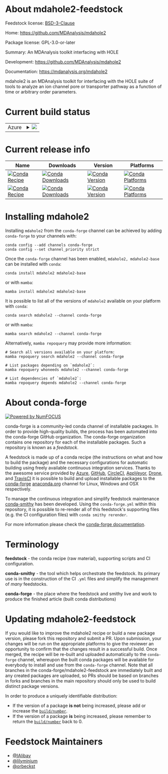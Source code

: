About mdahole2-feedstock
========================

Feedstock license: [BSD-3-Clause](https://github.com/conda-forge/mdahole2-feedstock/blob/main/LICENSE.txt)

Home: https://github.com/MDAnalysis/mdahole2

Package license: GPL-3.0-or-later

Summary: An MDAnalysis toolkit interfacing with HOLE

Development: https://github.com/MDAnalysis/mdahole2

Documentation: https://mdanalysis.org/mdahole2

mdahole2 is an MDAnalysis toolkit for interfacing with
the HOLE suite of tools to analyze an ion channel pore or
transporter pathway as a function of time or arbitrary
order parameters.


Current build status
====================


<table>
    
  <tr>
    <td>Azure</td>
    <td>
      <details>
        <summary>
          <a href="https://dev.azure.com/conda-forge/feedstock-builds/_build/latest?definitionId=21389&branchName=main">
            <img src="https://dev.azure.com/conda-forge/feedstock-builds/_apis/build/status/mdahole2-feedstock?branchName=main">
          </a>
        </summary>
        <table>
          <thead><tr><th>Variant</th><th>Status</th></tr></thead>
          <tbody><tr>
              <td>linux_64</td>
              <td>
                <a href="https://dev.azure.com/conda-forge/feedstock-builds/_build/latest?definitionId=21389&branchName=main">
                  <img src="https://dev.azure.com/conda-forge/feedstock-builds/_apis/build/status/mdahole2-feedstock?branchName=main&jobName=linux&configuration=linux%20linux_64_" alt="variant">
                </a>
              </td>
            </tr><tr>
              <td>osx_64</td>
              <td>
                <a href="https://dev.azure.com/conda-forge/feedstock-builds/_build/latest?definitionId=21389&branchName=main">
                  <img src="https://dev.azure.com/conda-forge/feedstock-builds/_apis/build/status/mdahole2-feedstock?branchName=main&jobName=osx&configuration=osx%20osx_64_" alt="variant">
                </a>
              </td>
            </tr><tr>
              <td>win_64</td>
              <td>
                <a href="https://dev.azure.com/conda-forge/feedstock-builds/_build/latest?definitionId=21389&branchName=main">
                  <img src="https://dev.azure.com/conda-forge/feedstock-builds/_apis/build/status/mdahole2-feedstock?branchName=main&jobName=win&configuration=win%20win_64_" alt="variant">
                </a>
              </td>
            </tr>
          </tbody>
        </table>
      </details>
    </td>
  </tr>
</table>

Current release info
====================

| Name | Downloads | Version | Platforms |
| --- | --- | --- | --- |
| [![Conda Recipe](https://img.shields.io/badge/recipe-mdahole2-green.svg)](https://anaconda.org/conda-forge/mdahole2) | [![Conda Downloads](https://img.shields.io/conda/dn/conda-forge/mdahole2.svg)](https://anaconda.org/conda-forge/mdahole2) | [![Conda Version](https://img.shields.io/conda/vn/conda-forge/mdahole2.svg)](https://anaconda.org/conda-forge/mdahole2) | [![Conda Platforms](https://img.shields.io/conda/pn/conda-forge/mdahole2.svg)](https://anaconda.org/conda-forge/mdahole2) |
| [![Conda Recipe](https://img.shields.io/badge/recipe-mdahole2--base-green.svg)](https://anaconda.org/conda-forge/mdahole2-base) | [![Conda Downloads](https://img.shields.io/conda/dn/conda-forge/mdahole2-base.svg)](https://anaconda.org/conda-forge/mdahole2-base) | [![Conda Version](https://img.shields.io/conda/vn/conda-forge/mdahole2-base.svg)](https://anaconda.org/conda-forge/mdahole2-base) | [![Conda Platforms](https://img.shields.io/conda/pn/conda-forge/mdahole2-base.svg)](https://anaconda.org/conda-forge/mdahole2-base) |

Installing mdahole2
===================

Installing `mdahole2` from the `conda-forge` channel can be achieved by adding `conda-forge` to your channels with:

```
conda config --add channels conda-forge
conda config --set channel_priority strict
```

Once the `conda-forge` channel has been enabled, `mdahole2, mdahole2-base` can be installed with `conda`:

```
conda install mdahole2 mdahole2-base
```

or with `mamba`:

```
mamba install mdahole2 mdahole2-base
```

It is possible to list all of the versions of `mdahole2` available on your platform with `conda`:

```
conda search mdahole2 --channel conda-forge
```

or with `mamba`:

```
mamba search mdahole2 --channel conda-forge
```

Alternatively, `mamba repoquery` may provide more information:

```
# Search all versions available on your platform:
mamba repoquery search mdahole2 --channel conda-forge

# List packages depending on `mdahole2`:
mamba repoquery whoneeds mdahole2 --channel conda-forge

# List dependencies of `mdahole2`:
mamba repoquery depends mdahole2 --channel conda-forge
```


About conda-forge
=================

[![Powered by
NumFOCUS](https://img.shields.io/badge/powered%20by-NumFOCUS-orange.svg?style=flat&colorA=E1523D&colorB=007D8A)](https://numfocus.org)

conda-forge is a community-led conda channel of installable packages.
In order to provide high-quality builds, the process has been automated into the
conda-forge GitHub organization. The conda-forge organization contains one repository
for each of the installable packages. Such a repository is known as a *feedstock*.

A feedstock is made up of a conda recipe (the instructions on what and how to build
the package) and the necessary configurations for automatic building using freely
available continuous integration services. Thanks to the awesome service provided by
[Azure](https://azure.microsoft.com/en-us/services/devops/), [GitHub](https://github.com/),
[CircleCI](https://circleci.com/), [AppVeyor](https://www.appveyor.com/),
[Drone](https://cloud.drone.io/welcome), and [TravisCI](https://travis-ci.com/)
it is possible to build and upload installable packages to the
[conda-forge](https://anaconda.org/conda-forge) [anaconda.org](https://anaconda.org/)
channel for Linux, Windows and OSX respectively.

To manage the continuous integration and simplify feedstock maintenance
[conda-smithy](https://github.com/conda-forge/conda-smithy) has been developed.
Using the ``conda-forge.yml`` within this repository, it is possible to re-render all of
this feedstock's supporting files (e.g. the CI configuration files) with ``conda smithy rerender``.

For more information please check the [conda-forge documentation](https://conda-forge.org/docs/).

Terminology
===========

**feedstock** - the conda recipe (raw material), supporting scripts and CI configuration.

**conda-smithy** - the tool which helps orchestrate the feedstock.
                   Its primary use is in the construction of the CI ``.yml`` files
                   and simplify the management of *many* feedstocks.

**conda-forge** - the place where the feedstock and smithy live and work to
                  produce the finished article (built conda distributions)


Updating mdahole2-feedstock
===========================

If you would like to improve the mdahole2 recipe or build a new
package version, please fork this repository and submit a PR. Upon submission,
your changes will be run on the appropriate platforms to give the reviewer an
opportunity to confirm that the changes result in a successful build. Once
merged, the recipe will be re-built and uploaded automatically to the
`conda-forge` channel, whereupon the built conda packages will be available for
everybody to install and use from the `conda-forge` channel.
Note that all branches in the conda-forge/mdahole2-feedstock are
immediately built and any created packages are uploaded, so PRs should be based
on branches in forks and branches in the main repository should only be used to
build distinct package versions.

In order to produce a uniquely identifiable distribution:
 * If the version of a package **is not** being increased, please add or increase
   the [``build/number``](https://docs.conda.io/projects/conda-build/en/latest/resources/define-metadata.html#build-number-and-string).
 * If the version of a package **is** being increased, please remember to return
   the [``build/number``](https://docs.conda.io/projects/conda-build/en/latest/resources/define-metadata.html#build-number-and-string)
   back to 0.

Feedstock Maintainers
=====================

* [@IAlibay](https://github.com/IAlibay/)
* [@lilyminium](https://github.com/lilyminium/)
* [@orbeckst](https://github.com/orbeckst/)


